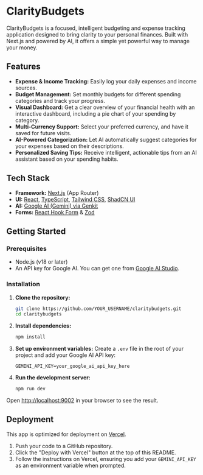# ClarityBudgets

ClarityBudgets is a focused, intelligent budgeting and expense tracking application designed to bring clarity to your personal finances. Built with Next.js and powered by AI, it offers a simple yet powerful way to manage your money.


## Features

*   **Expense & Income Tracking:** Easily log your daily expenses and income sources.
*   **Budget Management:** Set monthly budgets for different spending categories and track your progress.
*   **Visual Dashboard:** Get a clear overview of your financial health with an interactive dashboard, including a pie chart of your spending by category.
*   **Multi-Currency Support:** Select your preferred currency, and have it saved for future visits.
*   **AI-Powered Categorization:** Let AI automatically suggest categories for your expenses based on their descriptions.
*   **Personalized Saving Tips:** Receive intelligent, actionable tips from an AI assistant based on your spending habits.

## Tech Stack

*   **Framework:** [Next.js](https://nextjs.org/) (App Router)
*   **UI:** [React](https://reactjs.org/), [TypeScript](https://www.typescriptlang.org/), [Tailwind CSS](https://tailwindcss.com/), [ShadCN UI](https://ui.shadcn.com/)
*   **AI:** [Google AI (Gemini) via Genkit](https://firebase.google.com/docs/genkit)
*   **Forms:** [React Hook Form](https://react-hook-form.com/) & [Zod](https://zod.dev/)

## Getting Started

### Prerequisites

*   Node.js (v18 or later)
*   An API key for Google AI. You can get one from [Google AI Studio](https://aistudio.google.com/app/apikey).

### Installation

1.  **Clone the repository:**
    ```bash
    git clone https://github.com/YOUR_USERNAME/claritybudgets.git
    cd claritybudgets
    ```

2.  **Install dependencies:**
    ```bash
    npm install
    ```

3.  **Set up environment variables:**
    Create a `.env` file in the root of your project and add your Google AI API key:
    ```
    GEMINI_API_KEY=your_google_ai_api_key_here
    ```

4.  **Run the development server:**
    ```bash
    npm run dev
    ```

Open [http://localhost:9002](http://localhost:9002) in your browser to see the result.

## Deployment

This app is optimized for deployment on [Vercel](https://vercel.com/).

1.  Push your code to a GitHub repository.
2.  Click the "Deploy with Vercel" button at the top of this README.
3.  Follow the instructions on Vercel, ensuring you add your `GEMINI_API_KEY` as an environment variable when prompted.
